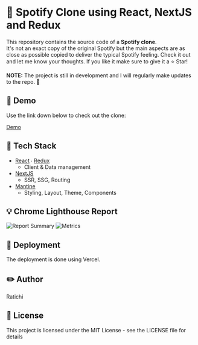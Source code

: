 # 🔖 Spotify Clone using React, NextJS and Redux
This repository contains the source code of a **Spotify clone**. <br>
It's not an exact copy of the original Spotify but the main aspects are as close as possible copied to deliver the typical Spotify feeling.
Check it out and let me know your thoughts. If you like it make sure to give it a ⭐ Star!

**NOTE:** The project is still in development and I will regularly make updates to the repo. 🚧

## 🔭 Demo
Use the link down below to check out the clone:

[Demo](https://react-spotify-tau.vercel.app)


## 📖 Tech Stack
- [React](https://github.com/facebook/react) ∙ [Redux](https://github.com/reduxjs/redux)
    - Client & Data management
- [NextJS](https://github.com/vercel/next.js)
    - SSR, SSG, Routing
- [Mantine](https://github.com/mantinedev/mantine)
    - Styling, Layout, Theme, Components

## 💡 Chrome Lighthouse Report
![Report Summary](https://user-images.githubusercontent.com/108492240/183624931-e7ac2ca1-b2bb-4727-b002-e57f8285f673.png)
![Metrics](https://user-images.githubusercontent.com/108492240/183624967-53e9928e-2401-4141-b681-9ddf9cf2fe16.png)

## 🚀 Deployment
The deployment is done using Vercel.

## ✏️ Author
Ratichi

## 🔑 License
This project is licensed under the MIT License - see the LICENSE file for details


